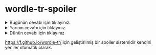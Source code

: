 # wordle-tr-spoiler

<details>
  <summary>Bugünün cevabı için tıklayınız.</summary>
  <br>
    <b> kasti </b>
</details>

<details>
  <summary>Yarının cevabı için tıklayınız</summary>
  <br>
   <b> söven </b>
</details>

<details>
  <summary>Dünün cevabı için tıklayınız </summary>
  <br>
  <b> aleyh </b>
</details>

https://f.github.io/wordle-tr/ için geliştirilmiş bir spoiler sistemidir kendini yeniler otomatik olarak.

